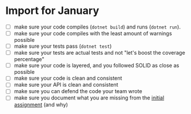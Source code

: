 # Import for January

- [ ] make sure your code compiles (`dotnet build`) and runs (`dotnet run`).
- [ ] make sure your code compiles with the least amount of warnings possible
- [ ] make sure your tests pass (`dotnet test`)
- [ ] make sure your tests are actual tests and not "let's boost the coverage percentage"
- [ ] make sure your code is layered, and you followed SOLID as close as possible
- [ ] make sure your code is clean and consistent
- [ ] make sure your API is clean and consistent
- [ ] make sure you can defend the code your team wrote
- [ ] make sure you document what you are missing from the [initial assignment](https://thomasmore.instructure.com/courses/18318/pages/annual-assignment) (and why)
